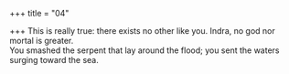 +++
title = "04"

+++
This is really true: there exists no other like you. Indra, no god nor  mortal is greater.  
You smashed the serpent that lay around the flood; you sent the waters  surging toward the sea.  